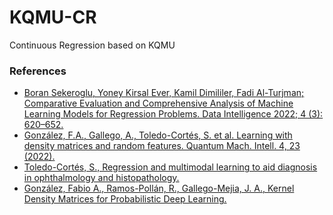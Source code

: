 # KQMU-CR
Continuous Regression based on KQMU

### References

* [Boran Sekeroglu, Yoney Kirsal Ever, Kamil Dimililer, Fadi Al-Turjman; Comparative Evaluation and Comprehensive Analysis of Machine Learning Models for Regression Problems. Data Intelligence 2022; 4 (3): 620–652.](https://doi.org/10.1162/dint_a_00155)
* [González, F.A., Gallego, A., Toledo-Cortés, S. et al. Learning with density matrices and random features. Quantum Mach. Intell. 4, 23 (2022).](https://doi.org/10.1007/s42484-022-00079-9)
* [Toledo-Cortés, S., Regression and multimodal learning to aid diagnosis in ophthalmology and histopathology.](https://repositorio.unal.edu.co/handle/unal/85336)
* [González, Fabio A., Ramos-Pollán, R., Gallego-Mejia, J. A., Kernel Density Matrices for Probabilistic Deep Learning.](
https://doi.org/10.48550/arXiv.2305.18204)
